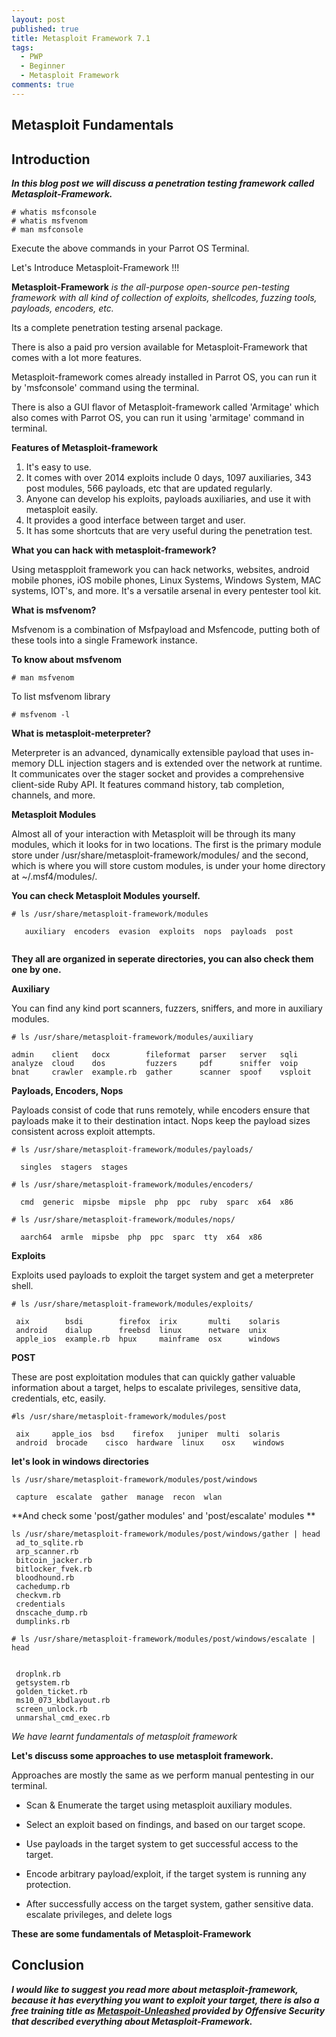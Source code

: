 ```yaml
---
layout: post
published: true
title: Metasploit Framework 7.1
tags:
  - PWP
  - Beginner
  - Metasploit Framework
comments: true
---
```

## Metasploit Fundamentals


## Introduction

_**In this blog post we will discuss a penetration testing framework called Metasploit-Framework.**_


```
# whatis msfconsole
# whatis msfvenom
# man msfconsole
```

Execute the above commands in your Parrot OS Terminal.

Let's Introduce Metasploit-Framework !!!

**Metasploit-Framework** _is the all-purpose open-source pen-testing framework with all kind of collection of exploits, shellcodes, fuzzing tools, payloads, encoders, etc._

Its a complete penetration testing arsenal package.

There is also a paid pro version available for Metasploit-Framework that comes with a lot more features.


Metasploit-framework comes already installed in Parrot OS, you can run it by 'msfconsole' command using the terminal.

There is also a GUI flavor of Metasploit-framework called 'Armitage' which also comes with Parrot OS, you can run it using 'armitage' command in terminal.


**Features of Metasploit-framework**


1. It's easy to use.
2. It comes with over 2014 exploits include 0 days, 1097 auxiliaries, 343 post modules, 566 payloads, etc that are updated regularly.
3. Anyone can develop his exploits, payloads auxiliaries, and use it with metasploit easily.
4. It provides a good interface between target and user.
5. It has some shortcuts that are very useful during the penetration test.



**What you can hack with metasploit-framework?**

Using metaspploit framework you can hack networks, websites, android mobile phones, iOS mobile phones, Linux Systems, Windows System, MAC systems, IOT's, and more.
It's a versatile arsenal in every pentester tool kit.

**What is msfvenom?**

Msfvenom is a combination of Msfpayload and Msfencode, putting both of these tools into a single Framework instance.

**To know about msfvenom**

```
# man msfvenom
```
To list msfvenom library

```
# msfvenom -l
```


**What is metasploit-meterpreter?**


Meterpreter is an advanced, dynamically extensible payload that uses in-memory DLL injection stagers and is extended over the network at runtime. It communicates over the stager socket and provides a comprehensive client-side Ruby API. It features command history, tab completion, channels, and more.


**Metasploit Modules**

Almost all of your interaction with Metasploit will be through its many modules, which it looks for in two locations. The first is the primary module store under /usr/share/metasploit-framework/modules/ and the second, which is where you will store custom modules, is under your home directory at ~/.msf4/modules/.

**You can check Metasploit Modules yourself.**
```
# ls /usr/share/metasploit-framework/modules
   
   auxiliary  encoders  evasion  exploits  nops  payloads  post   
 
```

**They all are organized in seperate directories, you can also check them one by one.**


**Auxiliary**

You can find any kind port scanners, fuzzers, sniffers, and more in auxiliary modules.

```
# ls /usr/share/metasploit-framework/modules/auxiliary 

admin	 client   docx	      fileformat  parser   server   sqli
analyze  cloud	  dos	      fuzzers	  pdf	   sniffer  voip
bnat	 crawler  example.rb  gather	  scanner  spoof    vsploit

```

**Payloads, Encoders, Nops**

Payloads consist of code that runs remotely, while encoders ensure that payloads make it to their destination intact. Nops keep the payload sizes consistent across exploit attempts.

```
# ls /usr/share/metasploit-framework/modules/payloads/
  
  singles  stagers  stages

# ls /usr/share/metasploit-framework/modules/encoders/
  
  cmd  generic  mipsbe  mipsle  php  ppc  ruby  sparc  x64  x86

# ls /usr/share/metasploit-framework/modules/nops/
  
  aarch64  armle  mipsbe  php  ppc  sparc  tty  x64  x86

```

**Exploits**

Exploits used payloads to exploit the target system and get a meterpreter shell.

```
# ls /usr/share/metasploit-framework/modules/exploits/

 aix        bsdi        firefox  irix       multi    solaris
 android    dialup      freebsd  linux      netware  unix
 apple_ios  example.rb  hpux     mainframe  osx      windows

```

**POST** 

These are post exploitation modules that can quickly gather valuable information about a target, helps to escalate privileges, sensitive data, credentials, etc, easily.

```
#ls /usr/share/metasploit-framework/modules/post

 aix	 apple_ios  bsd    firefox   juniper  multi  solaris
 android  brocade    cisco  hardware  linux    osx    windows

```

**let's look in windows directories**

```
ls /usr/share/metasploit-framework/modules/post/windows

 capture  escalate  gather  manage  recon  wlan

```
**And check some 'post/gather modules' and 'post/escalate' modules **

```
ls /usr/share/metasploit-framework/modules/post/windows/gather | head
 ad_to_sqlite.rb
 arp_scanner.rb
 bitcoin_jacker.rb
 bitlocker_fvek.rb
 bloodhound.rb
 cachedump.rb
 checkvm.rb
 credentials
 dnscache_dump.rb
 dumplinks.rb

```

```
# ls /usr/share/metasploit-framework/modules/post/windows/escalate | head
 

 droplnk.rb
 getsystem.rb
 golden_ticket.rb
 ms10_073_kbdlayout.rb
 screen_unlock.rb
 unmarshal_cmd_exec.rb

```

_We have learnt fundamentals of metasploit framework_

**Let's discuss some approaches to use metasploit framework.**

Approaches are mostly the same as we perform manual pentesting in our terminal.

* Scan & Enumerate the target using metasploit auxiliary modules.

* Select an exploit based on findings, and based on our target scope.

* Use payloads in the target system to get successful access to the target.

* Encode arbitrary payload/exploit, if the target system is running any protection.

* After successfully access on the target system, gather sensitive data. escalate privileges, and delete logs



**These are some fundamentals of Metasploit-Framework**


## Conclusion

_**I would like to suggest you read more about metasploit-framework, because it has everything you want to exploit your target, there is also a free training title as [Metaspoit-Unleashed](https://www.offensive-security.com/metasploit-unleashed/) provided by Offensive Security that described everything about Metasploit-Framework.**_
